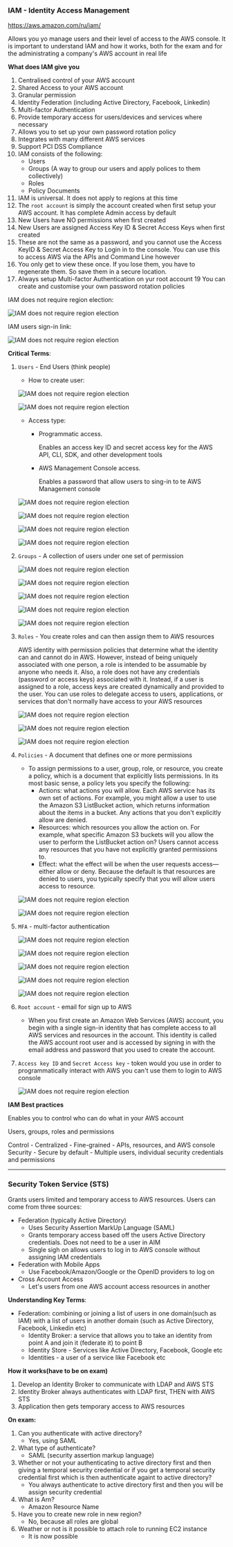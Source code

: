 ### IAM -  Identity Access Management  

https://aws.amazon.com/ru/iam/

Allows you yo manage users and their level of access to the AWS console. 
It is important to understand IAM and how it works, both for the exam and for the administrating a company's AWS account in real life

**What does IAM give you**

1. Centralised control of your AWS account
2. Shared Access to your AWS account
3. Granular permission
4. Identity Federation (including Active Directory, Facebook, Linkedin) 
5. Multi-factor Authentication
6. Provide temporary access for users/devices and services where necessary
7. Allows you to set up your own password rotation policy
8. Integrates with many different AWS services 
9. Support PCI DSS Compliance
10. IAM consists of the following:
	 - Users
	 - Groups (A way to group our users and apply polices to them collectively) 
	 - Roles
	 - Policy Documents
11. IAM is universal. It does not apply to regions at this time 	 
12. The `root account` is simply the account created when first setup your AWS account. It has complete Admin access by default
13. New Users have NO permissions when first created
14. New Users are assigned Access Key ID & Secret Access Keys when first created
15. These are not the same as a password, and you cannot use the Access KeyID & Secret Access Key to Login in to the console. You can use this to access AWS via the APIs and Command Line however
16. You only get to view these once. If you lose them, you have to regenerate them. So save them in a secure location.
17. Always setup Multi-factor Authentication on yur root account
19 You can create and customise your own password rotation policies

IAM does not require region election:

![IAM does not require region election](../images/IAM/IAM_not_require_reqion.png)

IAM users sign-in link:

![IAM does not require region election](../images/IAM/IAM_user_link.png)


**Critical Terms**:

1. `Users` - End Users (think people) 

 	- How to create user:
 	
	![IAM does not require region election](../images/IAM/add_user_1.png)
	
	![IAM does not require region election](../images/IAM/add_user_2.png)
	
	- Access type:
		- Programmatic access.
		
		  Enables an access key ID and secret access key for the AWS API, CLI, SDK, and other development tools
		  
		- AWS Management Console access.
		
		  Enables a password that allow users to sing-in to te AWS Management console
		  
	![IAM does not require region election](../images/IAM/add_user_3.png)	  
	
	![IAM does not require region election](../images/IAM/add_user_4.png)
	
	![IAM does not require region election](../images/IAM/add_user_5.png)
	
	![IAM does not require region election](../images/IAM/add_user_6.png)
 	
2. `Groups` - A collection of users under one set of permission

	![IAM does not require region election](../images/IAM/add_group_1.png)
	
	![IAM does not require region election](../images/IAM/add_group_2.png)
	
	![IAM does not require region election](../images/IAM/add_group_3.png)
	
	![IAM does not require region election](../images/IAM/add_group_4.png)
	
	![IAM does not require region election](../images/IAM/add_group_5.png)
	
3. `Roles` - You create roles and can then assign them to AWS resources

	AWS identity with permission policies that determine what the identity can and cannot do in AWS.
	However, instead of being uniquely associated with one person, a role is intended to be assumable by anyone who needs it. 
	Also, a role does not have any credentials (password or access keys) associated with it. 
	Instead, if a user is assigned to a role, access keys are created dynamically and provided to the user.
	You can use roles to delegate access to users, applications, or services that don't normally have access to your AWS resources
	
	![IAM does not require region election](../images/IAM/add_role_1.png)
	
	![IAM does not require region election](../images/IAM/add_role_2.png)
	
	![IAM does not require region election](../images/IAM/add_role_3.png)
	
4. `Policies` - A document that defines one or more permissions
	- To assign permissions to a user, group, role, or resource, you create a policy, which is a document that explicitly lists permissions. 
	  In its most basic sense, a policy lets you specify the following:
		- Actions: what actions you will allow. Each AWS service has its own set of actions. For example, you might allow a user to use the Amazon S3 ListBucket action, which returns information about the items in a bucket. Any actions that you don't explicitly allow are denied.
		- Resources: which resources you allow the action on. For example, what specific Amazon S3 buckets will you allow the user to perform the ListBucket action on? Users cannot access any resources that you have not explicitly granted permissions to.
		- Effect: what the effect will be when the user requests access—either allow or deny. Because the default is that resources are denied to users, you typically specify that you will allow users access to resource.
		
	![IAM does not require region election](../images/IAM/policies.png)	
	
	![IAM does not require region election](../images/IAM/policies_1.png)	


5. `MFA` - multi-factor authentication

	![IAM does not require region election](../images/IAM/mfa_1.png)
	
	![IAM does not require region election](../images/IAM/mfa_2.png)
	
	![IAM does not require region election](../images/IAM/mfa_3.png)
	
	![IAM does not require region election](../images/IAM/mfa_4.png)
	
	![IAM does not require region election](../images/IAM/mfa_5.png)

6. `Root account` - email for sign up to AWS
	- When you first create an Amazon Web Services (AWS) account, you begin with a single sign-in identity that has complete access to all AWS services and resources in the account. 
	  This identity is called the AWS account root user and is accessed by signing in with the email address and password that you used to create the account.

7. `Access key ID` and `Secret Access key` - token would you use in order to programmatically interact with AWS you can't use them to login to AWS console
		
	![IAM does not require region election](../images/IAM/access_sercet_keys.png)

**IAM Best practices**	

Enables you to control who can do what in your AWS account

Users, groups, roles and permissions

Control
	- Centralized
	- Fine-grained - APIs, resources, and AWS console
Security
	- Secure by default
	- Multiple users, individual security credentials and permissions
	
	
---

### Security Token Service (STS)

Grants users limited and temporary access to AWS resources. Users can come from three sources:
- Federation (typically Active Directory)
	- Uses Security Assertion MarkUp Language (SAML)
	- Grants temporary access based off the users Active Directory credentials. Does not need to be a user in AIM
	- Single sigh on allows users to log in to AWS console without assigning IAM credentials
- Federation with Mobile Apps
	- Use Facebook/Amazon/Google or the OpenID providers to log on
- Cross Account Access
	- Let's users from one AWS account access resources in another 	

**Understanding Key Terms**:
- Federation: combining or joining a list of users in one domain(such as IAM) with a list of users in another domain (such as Active Directory, Facebook, Linkedin etc)
	- Identity Broker: a service that allows you to take an identity from point A and join it (federate it) to point B
	- Identity Store - Services like Active Directory, Facebook, Google etc
	- Identities - a user of a service like Facebook etc


**How it works(have to be on exam)**
1. Develop an Identity Broker to communicate with LDAP and AWS STS
2. Identity Broker always authenticates with LDAP first, THEN with AWS STS
3. Application then gets temporary access to AWS resources 

		
**On exam:**
1. Can you authenticate with active directory?
	- Yes, using SAML
2. What type of authenticate?
	- SAML (security assertion markup language)
3. Whether or not your authenticating to active directory first and then giving a temporal security credential or if you get a temporal security credential first which is then authenticate againt to active directory?
	- You always authenticate to active directory first and then you will be assign security credential
4. What is Arn?
	- Amazon Resource Name
5. Have you to create new role in new region?
	- No, because all roles are global
6. Weather or not is it possible to attach role	to running EC2 instance
	- It is now possible
	
	
